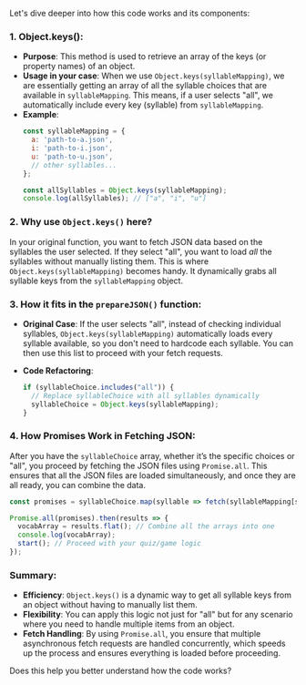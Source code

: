 Let's dive deeper into how this code works and its components:

### 1. **Object.keys()**:
   - **Purpose**: This method is used to retrieve an array of the keys (or property names) of an object. 
   - **Usage in your case**: When we use `Object.keys(syllableMapping)`, we are essentially getting an array of all the syllable choices that are available in `syllableMapping`. This means, if a user selects "all", we automatically include every key (syllable) from `syllableMapping`.
   - **Example**:
     ```js
     const syllableMapping = {
       a: 'path-to-a.json',
       i: 'path-to-i.json',
       u: 'path-to-u.json',
       // other syllables...
     };

     const allSyllables = Object.keys(syllableMapping);
     console.log(allSyllables); // ["a", "i", "u"]
     ```

### 2. **Why use `Object.keys()` here?**
   In your original function, you want to fetch JSON data based on the syllables the user selected. If they select "all", you want to load *all* the syllables without manually listing them. This is where `Object.keys(syllableMapping)` becomes handy. It dynamically grabs all syllable keys from the `syllableMapping` object.

### 3. **How it fits in the `prepareJSON()` function**:
   - **Original Case**:
     If the user selects "all", instead of checking individual syllables, `Object.keys(syllableMapping)` automatically loads every syllable available, so you don't need to hardcode each syllable. You can then use this list to proceed with your fetch requests.

   - **Code Refactoring**:
     ```js
     if (syllableChoice.includes("all")) {
       // Replace syllableChoice with all syllables dynamically
       syllableChoice = Object.keys(syllableMapping);
     }
     ```

### 4. **How Promises Work in Fetching JSON**:
   After you have the `syllableChoice` array, whether it’s the specific choices or "all", you proceed by fetching the JSON files using `Promise.all`. This ensures that all the JSON files are loaded simultaneously, and once they are all ready, you can combine the data.

   ```js
   const promises = syllableChoice.map(syllable => fetch(syllableMapping[syllable]).then(response => response.json()));

   Promise.all(promises).then(results => {
     vocabArray = results.flat(); // Combine all the arrays into one
     console.log(vocabArray);
     start(); // Proceed with your quiz/game logic
   });
   ```

### Summary:
- **Efficiency**: `Object.keys()` is a dynamic way to get all syllable keys from an object without having to manually list them.
- **Flexibility**: You can apply this logic not just for "all" but for any scenario where you need to handle multiple items from an object.
- **Fetch Handling**: By using `Promise.all`, you ensure that multiple asynchronous fetch requests are handled concurrently, which speeds up the process and ensures everything is loaded before proceeding.

Does this help you better understand how the code works?